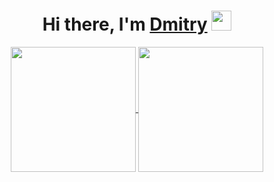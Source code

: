<h1 align="center">Hi there, I'm <a href="https://t.me/D9m0n4ik" target="_blank">Dmitry</a> 
<img src="https://github.com/blackcater/blackcater/raw/main/images/Hi.gif" height="32"/></h1>



<div align="center">
  <a href="https://github.com/d9m0n4/github-readme-stats">
  <img height=200 align="center" src="https://github-readme-stats.vercel.app/api?username=d9m0n4" />
</a>
<a href="https://github.com/d9m0n4/convoychat">
  <img height=200 align="center" src="https://github-readme-stats.vercel.app/api/top-langs?username=d9m0n4&layout=compact&show_icons=true&hide=TeX&langs_count=4&card_width=320"/>
</a>

</div>
